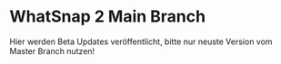 # WhatSnap 2 Main Branch
Hier werden Beta Updates veröffentlicht, bitte nur neuste Version vom Master Branch nutzen!
